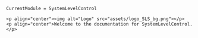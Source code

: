 ```@meta
CurrentModule = SystemLevelControl
```

```@raw html
<p align="center"><img alt="Logo" src="assets/logo_SLS_bg.png"></p>
<p align="center">Welcome to the documentation for SystemLevelControl.</p>
```



```@index
```
